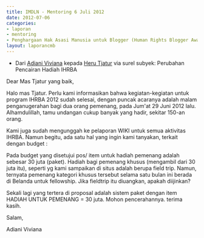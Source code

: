 ```yaml
---
title: IMDLN - Mentoring 6 Juli 2012
date: 2012-07-06
categories:
- laporan
- mentoring
- Penghargaan Hak Asasi Manusia untuk Blogger (Human Rights Blogger Award)
layout: laporancmb
---
```


* Dari [Adiani Viviana](http://wiki.ciptamedia.org/wiki/Adiani_Viviana) kepada [Heru Tjatur](http://wiki.ciptamedia.org/wiki/Heru_Tjatur) via surel subyek: Perubahan Pencairan Hadiah IHRBA

Dear Mas Tjatur yang baik,

Halo mas Tjatur. Perlu kami informasikan bahwa kegiatan-kegiatan untuk program IHRBA 2012 sudah selesai, dengan puncak acaranya 
adalah malam penganugerahan bagi dua orang pemenang, pada Jum'at 29 Juni 2012 lalu. Alhamdulillah, tamu undangan 
cukup banyak yang hadir, sekitar 150-an orang.

Kami juga sudah mengunggah ke pelaporan WIKI untuk semua aktivitas IHRBA. Namun begitu, ada satu hal yang ingin kami tanyakan, 
terkait dengan budget :
 
Pada budget yang disetujui pos/ item untuk hadiah pemenang adalah sebesar 30 juta (paket). 
Hadiah bagi pemenang khusus (mengambil dari 30 juta itu), seperti yg kami sampaikan di situs adalah berupa field trip. 
Namun, ternyata pemenang kategori khusus tersebut selama satu bulan ini berada di Belanda untuk fellowship. 
Jika fieldtrip itu diuangkan, apakah diijinkan? 

Sekali lagi yang tertera di proposal adalah sistem paket dengan item HADIAH UNTUK PEMENANG = 30 juta.
Mohon pencerahannya. terima kasih.

Salam,

Adiani Viviana
